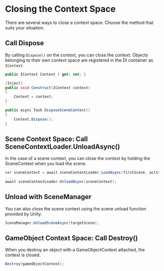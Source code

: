 # Closing the Context Space

There are several ways to close a context space.
Choose the method that suits your situation.

## Call Dispose

By calling ```Dispose()``` on the context, you can close the context.
Objects belonging to their own context space are registered in the DI container as ```IContext```.

```C#
public IContext Context { get; set; }

[Inject]
public void Construct(IContext context)
{
    Context = context;
}

public async Task DisposeSceneContext()
{
    Context.Dispose();
}
```

## Scene Context Space: Call SceneContextLoader.UnloadAsync()

In the case of a scene context, you can close the context by holding the SceneContext when you load the scene.

```C#
var sceneContext = await sceneContextLoader.LoadAsync(firstScene, active: true);
...
await sceneContextLoader.UnloadAsync(sceneContext);
```

## Unload with SceneManager

You can also close the scene context using the scene unload function provided by Unity.

```C#
SceneManager.UnloadSceneAsync(targetScene);
```

## GameObject Context Space: Call Destroy()

When you destroy an object with a GameObjectContext attached, the context is closed.

```C#
Destroy(gameObjectContext);
```
